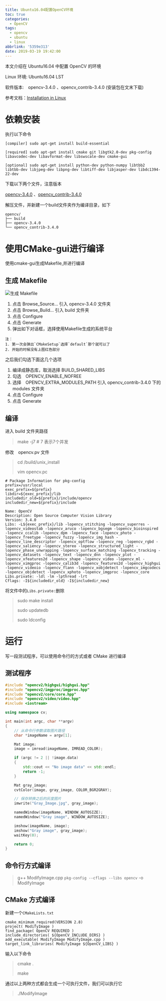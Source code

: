 ```yaml
---
title: Ubuntu16.04配置OpenCV环境
toc: true
categories:
  - OpenCV
tags:
  - opencv
  - ubuntu
  - linux
abbrlink: '5359e313'
date: 2019-03-19 19:42:00
---
```



本文介绍在 Ubuntu16.04 中配置 OpenCV 的环境 

Linux 环境: Ubuntu16.04 LST 

软件版本:　opencv-3.4.0 、opencv_contrib-3.4.0 (安装包在文末下载) 

参考文档：[Installation in Linux](https://docs.opencv.org/3.4.0/d7/d9f/tutorial_linux_install.html) 

<!-- more -->

# 依赖安装 

执行以下命令

```
[compiler] sudo apt-get install build-essential

[required] sudo apt-get install cmake git libgtk2.0-dev pkg-config libavcodec-dev libavformat-dev libswscale-dev cmake-gui

[optional] sudo apt-get install python-dev python-numpy libtbb2 libtbb-dev libjpeg-dev libpng-dev libtiff-dev libjasper-dev libdc1394-22-dev
```

下载以下两个文件，注意版本

[opencv-3.4.0](https://github.com/opencv/opencv/releases) 、[opencv_contrib-3.4.0](https://github.com/opencv/opencv_contrib/releases)

解压文件，并新建一个build文件夹作为编译目录，如下 

```
opencv/
├── build
├── opencv-3.4.0
└── opencv_contrib-3.4.0
```



# 使用CMake-gui进行编译

使用cmake-gui生成Makefile,并进行编译

## 生成 Makefile

![生成 Makefile](http://image.shuiyujie.com/Snipaste_2019-03-19_19-26-50.png)

1. 点击 Browse_Source... 引入 opencv-3.4.0 文件夹 
2. 点击 Browse_Build... 引入 build 文件夹 
3. 点击 Configure 
4. 点击 Generate 
5. 弹出如下对话框，选择使用Makefile生成的系统平台 

```
注：
1. 第一次会弹出`CMakeSetup`选择`default`那个就可以了
2. 开始的时候没有上图红色部分
```

之后我们勾选下面这几个选项

1. 编译成静态库，取消选择 BUILD_SHARED_LIBS 
2. 勾选　OPENCV_ENABLE_NOFREE 
3. 选择　OPENCV_EXTRA_MODULES_PATH 引入 opencv_contrib-3.4.0 下的 modules 文件夹 
4. 点击 Configure 
5. 点击 Generate 

## 编译

进入 build 文件夹路径

> make -j7 # 7 表示7个并发

修改　opencv.pv 文件

> cd /build/unix_install
>
> vim opencv.pc

```
# Package Information for pkg-config
prefix=/usr/local
exec_prefix=${prefix}
libdir=${exec_prefix}/lib
includedir_old=${prefix}/include/opencv
includedir_new=${prefix}/include

Name: OpenCV
Description: Open Source Computer Vision Library
Version: 3.4.0
Libs: -L${exec_prefix}/lib -lopencv_stitching -lopencv_superres -lopencv_videostab -lopencv_aruco -lopencv_bgsegm -lopencv_bioinspired -lopencv_ccalib -lopencv_dpm -lopencv_face -lopencv_photo -lopencv_freetype -lopencv_fuzzy -lopencv_img_hash -lopencv_line_descriptor -lopencv_optflow -lopencv_reg -lopencv_rgbd -lopencv_saliency -lopencv_stereo -lopencv_structured_light -lopencv_phase_unwrapping -lopencv_surface_matching -lopencv_tracking -lopencv_datasets -lopencv_text -lopencv_dnn -lopencv_plot -lopencv_xfeatures2d -lopencv_shape -lopencv_video -lopencv_ml -lopencv_ximgproc -lopencv_calib3d -lopencv_features2d -lopencv_highgui -lopencv_videoio -lopencv_flann -lopencv_xobjdetect -lopencv_imgcodecs -lopencv_objdetect -lopencv_xphoto -lopencv_imgproc -lopencv_core
Libs.private: -ldl -lm -lpthread -lrt
Cflags: -I${includedir_old} -I${includedir_new}
```

将文件中的`Libs.private:`删除

> sudo make install
>
> sudo updatedb
>
> sudo ldconfig

# 运行

写一段测试程序，可以使用命令行的方式或者 CMake 进行编译

## 测试程序

```c++
#include "opencv2/highgui/highgui.hpp"
#include "opencv2/imgproc/imgproc.hpp"
#include "opencv2/core/core.hpp"
#include "opencv2/video/video.hpp"
#include <iostream>

using namespace cv;

int main(int argc, char **argv)
{
    // 从命令行参数读取图片路径
    char *imageName = argv[1];

    Mat image;
    image = imread(imageName, IMREAD_COLOR);

    if (argc != 2 || !image.data)
    {
        std::cout << "No image data" << std::endl;
        return -1;
    }

    Mat gray_image;
    cvtColor(image, gray_image, COLOR_BGR2GRAY);

    // 保存转换之后的灰度图片
    imwrite("Gray_Image.jpg", gray_image);

    namedWindow(imageName, WINDOW_AUTOSIZE);
    namedWindow("Gray image", WINDOW_AUTOSIZE);

    imshow(imageName, image);
    imshow("Gray image", gray_image);
    waitKey(0);

    return 0;
}
```

## 命令行方式编译

> g++ ModifyImage.cpp `pkg-config --cflags --libs opencv` -o ModifyImage

## CMake 方式编译

新建一个`CMakeLists.txt`

```
cmake_minimum_required(VERSION 2.8)
project( ModifyImage )
find_package( OpenCV REQUIRED )
include_directories( ${OpenCV_INCLUDE_DIRS} )
add_executable( ModifyImage ModifyImage.cpp )
target_link_libraries( ModifyImage ${OpenCV_LIBS} )
```

输入以下命令

> cmake .
>
> make

通过以上两种方式都会生成一个可执行文件，我们可以执行它

> ./ModifyImage

